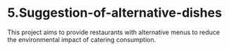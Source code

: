 # 5.Suggestion-of-alternative-dishes
This project aims to provide restaurants with alternative menus to reduce the environmental impact of catering consumption.
